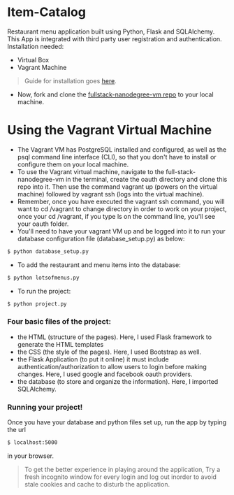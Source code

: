 # Item-Catalog
  Restaurant menu application built using Python, Flask and SQLAlchemy. This App is integrated with third party user registration and authentication.
Installation needed:
  - Virtual Box
  - Vagrant Machine  
> Guide for installation goes [here](https://www.google.com/url?q=https://www.udacity.com/wiki/ud197/install-vagrant&sa=D&ust=1490854878829000&usg=AFQjCNFHekjbFdZ6IjFikEkXl0kKS2jfXg).
- Now, fork and clone the [fullstack-nanodegree-vm repo](https://www.google.com/url?q=http://github.com/udacity/fullstack-nanodegree-vm&sa=D&ust=1490854878831000&usg=AFQjCNFLyYQ_rt2ifBZCxIdJK3XN7CpLzg) to your local machine.
# Using the Vagrant Virtual Machine

  - The Vagrant VM has PostgreSQL installed and configured, as well as the psql command line interface (CLI), so that you don't have to install or configure them on your local machine.
  - To use the Vagrant virtual machine, navigate to the full-stack-nanodegree-vm in the terminal, create the oauth directory and clone this repo into it. Then use the command vagrant up (powers on the virtual machine) followed by vagrant ssh (logs into the virtual machine).
  - Remember, once you have executed the vagrant ssh command, you will want to cd /vagrant to change directory in order to work on your project, once your cd /vagrant, if you type ls on the command line, you'll see your oauth folder.
  - You'll need to have your vagrant VM up and be logged into it to run your database configuration file (database_setup.py) as below:
  
```sh
$ python database_setup.py
```
- To add the restaurant and menu items into the database:

```sh
$ python lotsofmenus.py
```
- To run the project:
```sh
$ python project.py
```

### Four basic files of the project:

- the HTML (structure of the pages). Here, I used Flask framework to generate the HTML templates
- the CSS (the style of the pages). Here, I used Bootstrap as well.
- the Flask Application (to put it online)
it must include authentication/authorization to allow users to login before making changes. Here, I used google and facebook oauth providers.
- the database (to store and organize the information). Here, I imported SQLAlchemy.


### Running your project!
Once you have your database and python files set up, run the app by typing the url 
```sh
$ localhost:5000
```
in your browser.

> To get the better experience in playing around the application, Try a fresh incognito window for every login and log out inorder to avoid stale cookies and cache to disturb the application.
